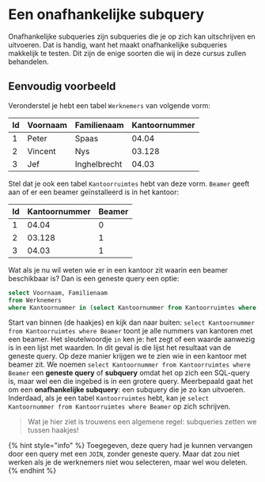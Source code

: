 # Een onafhankelijke subquery

Onafhankelijke subqueries zijn subqueries die je op zich kan uitschrijven en uitvoeren. Dat is handig, want het maakt onafhankelijke subqueries makkelijk te testen. Dit zijn de enige soorten die wij in deze cursus zullen behandelen.

## Eenvoudig voorbeeld

Veronderstel je hebt een tabel `Werknemers` van volgende vorm:

| Id | Voornaam | Familienaam  | Kantoornummer |
| -- | -------- | ------------ | ------------- |
| 1  | Peter    | Spaas        | 04.04         |
| 2  | Vincent  | Nys          | 03.128        |
| 3  | Jef      | Inghelbrecht | 04.03         |

Stel dat je ook een tabel `Kantoorruimtes` hebt van deze vorm. `Beamer` geeft aan of er een beamer geïnstalleerd is in het kantoor:

| Id | Kantoornummer | Beamer |
| -- | ------------- | ------ |
| 1  | 04.04         | 0      |
| 2  | 03.128        | 1      |
| 3  | 04.03         | 1      |

Wat als je nu wil weten wie er in een kantoor zit waarin een beamer beschikbaar is? Dan is een geneste query een optie:

```sql
select Voornaam, Familienaam
from Werknemers
where Kantoornummer in (select Kantoornummer from Kantoorruimtes where Beamer);
```

Start van binnen (de haakjes) en kijk dan naar buiten: `select Kantoornummer from Kantoorruimtes where Beamer` toont je alle nummers van kantoren met een beamer. Het sleutelwoordje `in` ken je: het zegt of een waarde aanwezig is in een lijst met waarden. In dit geval is die lijst het resultaat van de geneste query. Op deze manier krijgen we te zien wie in een kantoor met beamer zit. We noemen `select Kantoornummer from Kantoorruimtes where Beamer` een **geneste query** of **subquery** omdat het op zich een SQL-query is, maar wel een die ingebed is in een grotere query. Meerbepaald gaat het om een **onafhankelijke subquery**: een subquery die je zo kan uitvoeren. Inderdaad, als je een tabel `Kantoorruimtes` hebt, kan je `select Kantoornummer from Kantoorruimtes where Beamer` op zich schrijven.

> Wat je hier ziet is trouwens een algemene regel: subqueries zetten we tussen haakjes!

{% hint style="info" %}
Toegegeven, deze query had je kunnen vervangen door een query met een `JOIN`, zonder geneste query. Maar dat zou niet werken als je de werknemers niet wou selecteren, maar wel wou deleten.
{% endhint %}
